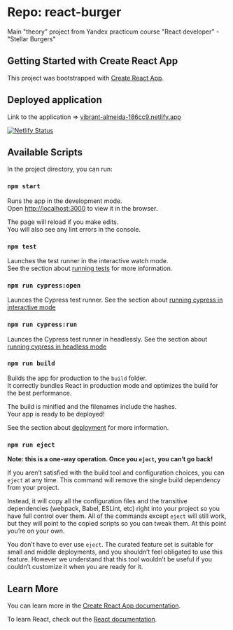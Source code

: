 # Repo: react-burger

Main "theory" project from Yandex practicum course "React developer" - "Stellar Burgers"

## Getting Started with Create React App

This project was bootstrapped with [Create React App](https://github.com/facebook/create-react-app).


## Deployed application

Link to the application => [vibrant-almeida-186cc9.netlify.app](vibrant-almeida-186cc9.netlify.app)

[![Netlify Status](https://api.netlify.com/api/v1/badges/169f60cb-3984-429e-9e71-8b0778a3c871/deploy-status)](https://app.netlify.com/sites/vibrant-almeida-186cc9/deploys)

## Available Scripts

In the project directory, you can run:

### `npm start`

Runs the app in the development mode.\
Open [http://localhost:3000](http://localhost:3000) to view it in the browser.

The page will reload if you make edits.\
You will also see any lint errors in the console.

### `npm test`

Launches the test runner in the interactive watch mode.\
See the section about [running tests](https://facebook.github.io/create-react-app/docs/running-tests) for more information.

### `npm run cypress:open`

Launces the Cypress test runner.
See the section about [running cypress in interactive mode](https://docs.cypress.io/guides/guides/command-line#cypress-open)

### `npm run cypress:run`

Launces the Cypress test runner in headlessly.
See the section about [running cypress in headless mode](https://docs.cypress.io/guides/guides/command-line#cypress-run)

### `npm run build`

Builds the app for production to the `build` folder.\
It correctly bundles React in production mode and optimizes the build for the best performance.

The build is minified and the filenames include the hashes.\
Your app is ready to be deployed!

See the section about [deployment](https://facebook.github.io/create-react-app/docs/deployment) for more information.

### `npm run eject`

**Note: this is a one-way operation. Once you `eject`, you can’t go back!**

If you aren’t satisfied with the build tool and configuration choices, you can `eject` at any time. This command will remove the single build dependency from your project.

Instead, it will copy all the configuration files and the transitive dependencies (webpack, Babel, ESLint, etc) right into your project so you have full control over them. All of the commands except `eject` will still work, but they will point to the copied scripts so you can tweak them. At this point you’re on your own.

You don’t have to ever use `eject`. The curated feature set is suitable for small and middle deployments, and you shouldn’t feel obligated to use this feature. However we understand that this tool wouldn’t be useful if you couldn’t customize it when you are ready for it.

## Learn More

You can learn more in the [Create React App documentation](https://facebook.github.io/create-react-app/docs/getting-started).

To learn React, check out the [React documentation](https://reactjs.org/).
